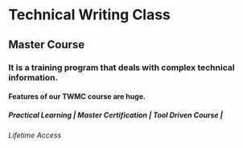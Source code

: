 # Technical Writing Class 
## Master Course
### It is a training program that deals with complex technical information.
#### Features of our TWMC course are huge.
##### Practical Learning | Master Certification |  Tool Driven Course | 
###### Lifetime Access
